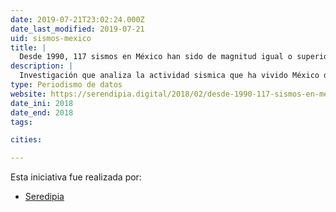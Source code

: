 ```yaml
---
date: 2019-07-21T23:02:24.000Z
date_last_modified: 2019-07-21
uid: sismos-mexico
title: |
  Desde 1990, 117 sismos en México han sido de magnitud igual o superior a 6
description: |
  Investigación que analiza la actividad sismica que ha vivido México desde 1990 hasta el 2017.
type: Periodismo de datos
website: https://serendipia.digital/2018/02/desde-1990-117-sismos-en-mexico-han-sido-de-magnitud-igual-o-superior-a-6/
date_ini: 2018
date_end: 2018
tags:

cities: 

---
```


Esta iniciativa fue realizada por:

- [Seredipia](/organizaciones/seredipia)
